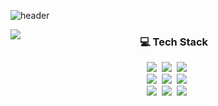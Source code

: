 
![header](https://capsule-render.vercel.app/api?type=waving&color=gradient&customColorList=14,15,18&reversal=true&height=150&section=header&text=hminn's%20Github🌱&fontSize=40&fontAlign=75&fontAlignY=30)

<a href="https://github.com/anuraghazra/github-readme-stats">
  <img align="left" src="https://github-readme-stats.vercel.app/api?username=hminn&show_icons=true&theme=nord" />
</a>

<h3 align="center"> 💻 Tech Stack </h3>
<p align="center">
  <img src="https://img.shields.io/badge/Node.js-339933?style=flat-square&logo=Node.js&logoColor=white"/></a>&nbsp
  <img src="https://img.shields.io/badge/Javascript-ffb13b?style=flat-square&logo=javascript&logoColor=white"/></a>&nbsp
  <img src="https://img.shields.io/badge/Typescript-3178C6?style=flat-square&logo=TypeScript&logoColor=white"/></a>&nbsp
  <br>
  <img src="https://img.shields.io/badge/Python-3766AB?style=flat-square&logo=Python&logoColor=white"/></a>&nbsp 
  <img src="https://img.shields.io/badge/Django-092E20?style=flat-square&logo=Django&logoColor=white"/></a>&nbsp 
  <img src="https://img.shields.io/badge/C%20language-00599C?style=flat-square&logo=C&logoColor=white"/></a>&nbsp
  <br>
  <img src="https://img.shields.io/badge/MongoDB-47A248?style=flat-square&logo=MongoDB&logoColor=white"/></a>&nbsp
  <img src="https://img.shields.io/badge/Mysql-E6B91E?style=flat-square&logo=MySql&logoColor=white"/></a>&nbsp
  <img src="https://img.shields.io/badge/Sequelize-52B0E7?style=flat-square&logo=Sequelize&logoColor=white"/></a>&nbsp
</p>
